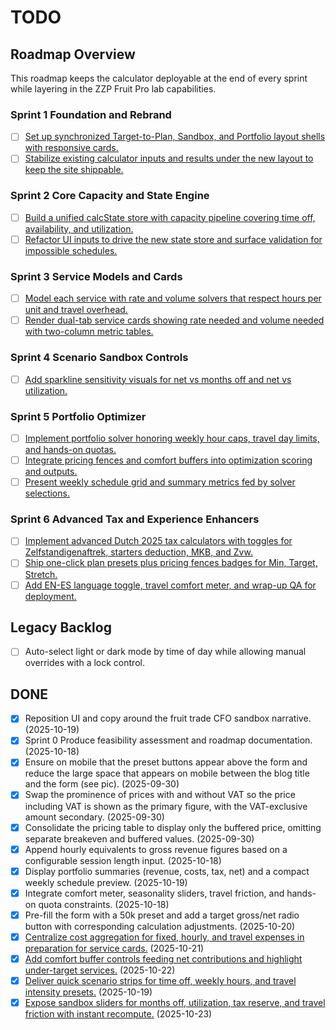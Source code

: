 # TODO

## Roadmap Overview
This roadmap keeps the calculator deployable at the end of every sprint while layering in the ZZP Fruit Pro lab capabilities.

### Sprint 1 Foundation and Rebrand
- [ ] [Set up synchronized Target-to-Plan, Sandbox, and Portfolio layout shells with responsive cards.](ROADMAP.md#task-12-set-up-synchronized-target-to-plan-sandbox-and-portfolio-layout-shells-with-responsive-cards)
- [ ] [Stabilize existing calculator inputs and results under the new layout to keep the site shippable.](ROADMAP.md#task-13-stabilize-existing-calculator-inputs-and-results-under-the-new-layout-to-keep-the-site-shippable)

### Sprint 2 Core Capacity and State Engine
- [ ] [Build a unified calcState store with capacity pipeline covering time off, availability, and utilization.](ROADMAP.md#task-21-build-a-unified-calcstate-store-with-capacity-pipeline-covering-time-off-availability-and-utilization)
- [ ] [Refactor UI inputs to drive the new state store and surface validation for impossible schedules.](ROADMAP.md#task-22-refactor-ui-inputs-to-drive-the-new-state-store-and-surface-validation-for-impossible-schedules)

### Sprint 3 Service Models and Cards
- [ ] [Model each service with rate and volume solvers that respect hours per unit and travel overhead.](ROADMAP.md#task-31-model-each-service-with-rate-and-volume-solvers-that-respect-hours-per-unit-and-travel-overhead)
- [ ] [Render dual-tab service cards showing rate needed and volume needed with two-column metric tables.](ROADMAP.md#task-32-render-dual-tab-service-cards-showing-rate-needed-and-volume-needed-with-two-column-metric-tables)

### Sprint 4 Scenario Sandbox Controls
- [ ] [Add sparkline sensitivity visuals for net vs months off and net vs utilization.](ROADMAP.md#task-43-add-sparkline-sensitivity-visuals-for-net-vs-months-off-and-net-vs-utilization)

### Sprint 5 Portfolio Optimizer
- [ ] [Implement portfolio solver honoring weekly hour caps, travel day limits, and hands-on quotas.](ROADMAP.md#task-51-implement-portfolio-solver-honoring-weekly-hour-caps-travel-day-limits-and-hands-on-quotas)
- [ ] [Integrate pricing fences and comfort buffers into optimization scoring and outputs.](ROADMAP.md#task-52-integrate-pricing-fences-and-comfort-buffers-into-optimization-scoring-and-outputs)
- [ ] [Present weekly schedule grid and summary metrics fed by solver selections.](ROADMAP.md#task-53-present-weekly-schedule-grid-and-summary-metrics-fed-by-solver-selections)

### Sprint 6 Advanced Tax and Experience Enhancers
- [ ] [Implement advanced Dutch 2025 tax calculators with toggles for Zelfstandigenaftrek, starters deduction, MKB, and Zvw.](ROADMAP.md#task-61-implement-advanced-dutch-2025-tax-calculators-with-toggles-for-zelfstandigenaftrek-starters-deduction-mkb-and-zvw)
- [ ] [Ship one-click plan presets plus pricing fences badges for Min, Target, Stretch.](ROADMAP.md#task-62-ship-one-click-plan-presets-plus-pricing-fences-badges-for-min-target-stretch)
- [ ] [Add EN-ES language toggle, travel comfort meter, and wrap-up QA for deployment.](ROADMAP.md#task-63-add-en-es-language-toggle-travel-comfort-meter-and-wrap-up-qa-for-deployment)

## Legacy Backlog
- [ ] Auto-select light or dark mode by time of day while allowing manual overrides with a lock control.

## DONE
- [x] Reposition UI and copy around the fruit trade CFO sandbox narrative. (2025-10-19)
- [x] Sprint 0 Produce feasibility assessment and roadmap documentation. (2025-10-18)
- [x] Ensure on mobile that the preset buttons appear above the form and reduce the large space that appears on mobile between the blog title and the form (see pic). (2025-09-30)
- [x] Swap the prominence of prices with and without VAT so the price including VAT is shown as the primary figure, with the VAT-exclusive amount secondary. (2025-09-30)
- [x] Consolidate the pricing table to display only the buffered price, omitting separate breakeven and buffered values. (2025-09-30)
- [x] Append hourly equivalents to gross revenue figures based on a configurable session length input. (2025-10-18)
- [x] Display portfolio summaries (revenue, costs, tax, net) and a compact weekly schedule preview. (2025-10-19)
- [x] Integrate comfort meter, seasonality sliders, travel friction, and hands-on quota constraints. (2025-10-18)
- [x] Pre-fill the form with a 50k preset and add a target gross/net radio button with corresponding calculation adjustments. (2025-10-20)
- [x] [Centralize cost aggregation for fixed, hourly, and travel expenses in preparation for service cards.](ROADMAP.md#task-23-centralize-cost-aggregation-for-fixed-hourly-and-travel-expenses-in-preparation-for-service-cards) (2025-10-21)
- [x] [Add comfort buffer controls feeding net contributions and highlight under-target services.](ROADMAP.md#task-33-add-comfort-buffer-controls-feeding-net-contributions-and-highlight-under-target-services) (2025-10-22)
- [x] [Deliver quick scenario strips for time off, weekly hours, and travel intensity presets.](ROADMAP.md#task-41-deliver-quick-scenario-strips-for-time-off-weekly-hours-and-travel-intensity-presets) (2025-10-19)
- [x] [Expose sandbox sliders for months off, utilization, tax reserve, and travel friction with instant recompute.](ROADMAP.md#task-42-expose-sandbox-sliders-for-months-off-utilization-tax-reserve-and-travel-friction-with-instant-recompute) (2025-10-23)
